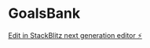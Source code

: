 # GoalsBank

[Edit in StackBlitz next generation editor ⚡️](https://stackblitz.com/~/github.com/yoniwerkneh/GoalsBank)
